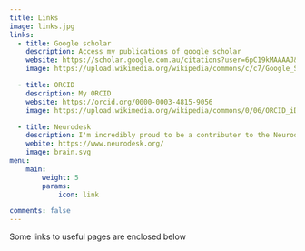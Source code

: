 ```yaml
---
title: Links
image: links.jpg
links:
  - title: Google scholar
    description: Access my publications of google scholar
    website: https://scholar.google.com.au/citations?user=6pC19kMAAAAJ&hl=en
    image: https://upload.wikimedia.org/wikipedia/commons/c/c7/Google_Scholar_logo.svg

  - title: ORCID
    description: My ORCID
    website: https://orcid.org/0000-0003-4815-9056 
    image: https://upload.wikimedia.org/wikipedia/commons/0/06/ORCID_iD.svg

  - title: Neurodesk
    description: I'm incredibly proud to be a contributer to the Neurodesk platform. Follow the link to find out more about this containerised data analysis environment for reproducible Neuroimaging data analysis
    webite: https://www.neurodesk.org/
    image: brain.svg
menu:
    main: 
        weight: 5
        params:
            icon: link

comments: false
---
```


Some links to useful pages are enclosed below